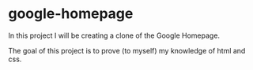 # google-homepage

In this project I will be creating a clone of the Google Homepage.

The goal of this project is to prove (to myself) my knowledge of html and css.